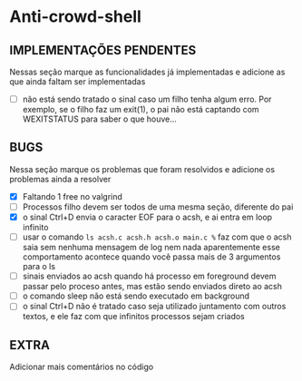# Anti-crowd-shell

## IMPLEMENTAÇÕES PENDENTES

Nessas seção marque as funcionalidades já implementadas e adicione as que ainda faltam ser implementadas

- [ ] não está sendo tratado o sinal caso um filho tenha algum erro.
      Por exemplo, se o filho faz um exit(1), o pai não está captando com WEXITSTATUS
      para saber o que houve...

## BUGS

Nessa seção marque os problemas que foram resolvidos e adicione os problemas ainda a resolver

- [x] Faltando 1 free no valgrind
- [ ] Processos filho devem ser todos de uma mesma seção, diferente do pai
- [x] o sinal Ctrl+D envia o caracter EOF para o acsh, e ai entra em loop infinito
- [ ] usar o comando `ls acsh.c acsh.h acsh.o main.c %` faz com que o acsh saia
      sem nenhuma mensagem de log nem nada aparentemente esse comportamento acontece
      quando você passa mais de 3 argumentos para o ls
- [ ] sinais enviados ao acsh quando há processo em foreground devem passar pelo
      proceso antes, mas estão sendo enviados direto ao acsh
- [ ] o comando sleep não está sendo executado em background
- [ ] o sinal Ctrl+D não é tratado caso seja utilizado juntamento com outros textos,
      e ele faz com que infinitos processos sejam criados

## EXTRA

Adicionar mais comentários no código
